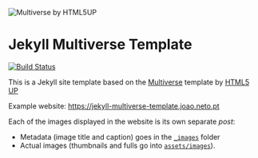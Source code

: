 ![Multiverse by HTML5UP](https://repository-images.githubusercontent.com/192228387/23ca0280-91f4-11e9-86e0-afcf90e961ad)

# Jekyll Multiverse Template 

[![Build Status](https://travis-ci.com/joaomlneto/jekyll-multiverse-template.svg?branch=master)](https://travis-ci.com/joaomlneto/jekyll-multiverse-template)

This is a Jekyll site template based on the [Multiverse](https://html5up.net/multiverse) template by [HTML5 UP](https://html5up.net)

Example website: https://jekyll-multiverse-template.joao.neto.pt

Each of the images displayed in the website is its own separate *post*:
- Metadata (image title and caption) goes in the [`_images`](_images) folder
- Actual images (thumbnails and fulls go into [`assets/images`](assets/images)).


